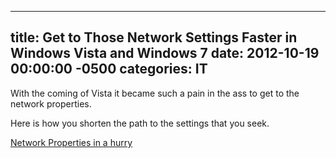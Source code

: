 ﻿---

title:  Get to Those Network Settings Faster in Windows Vista and Windows 7
date:   2012-10-19 00:00:00 -0500
categories: IT
---






With the coming of Vista it became such a pain in the ass to get to the network properties.

Here is how you shorten the path to the settings that you seek.

<a href="http://blogs.technet.com/b/askds/archive/2008/08/13/network-properties-in-a-hurry.aspx">Network Properties in a hurry</a>



